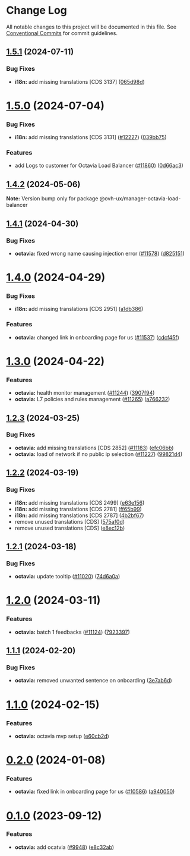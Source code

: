 # Change Log

All notable changes to this project will be documented in this file.
See [Conventional Commits](https://conventionalcommits.org) for commit guidelines.

## [1.5.1](https://github.com/ovh/manager/compare/@ovh-ux/manager-octavia-load-balancer@1.5.0...@ovh-ux/manager-octavia-load-balancer@1.5.1) (2024-07-11)


### Bug Fixes

* **i18n:** add missing translations [CDS 3137] ([065d98d](https://github.com/ovh/manager/commit/065d98ddd26b6ee8a995e423e740db2c33c75aef))





# [1.5.0](https://github.com/ovh/manager/compare/@ovh-ux/manager-octavia-load-balancer@1.4.2...@ovh-ux/manager-octavia-load-balancer@1.5.0) (2024-07-04)


### Bug Fixes

* **i18n:** add missing translations [CDS 3131] ([#12227](https://github.com/ovh/manager/issues/12227)) ([039bb75](https://github.com/ovh/manager/commit/039bb75a8a524e046cd1e8a1d69c7b18f7177730))


### Features

* add Logs to customer for Octavia Load Balancer ([#11860](https://github.com/ovh/manager/issues/11860)) ([0d66ac3](https://github.com/ovh/manager/commit/0d66ac3cbeccf4aa3c9464c08230077f1649c231))





## [1.4.2](https://github.com/ovh/manager/compare/@ovh-ux/manager-octavia-load-balancer@1.4.1...@ovh-ux/manager-octavia-load-balancer@1.4.2) (2024-05-06)

**Note:** Version bump only for package @ovh-ux/manager-octavia-load-balancer





## [1.4.1](https://github.com/ovh/manager/compare/@ovh-ux/manager-octavia-load-balancer@1.4.0...@ovh-ux/manager-octavia-load-balancer@1.4.1) (2024-04-30)


### Bug Fixes

* **octavia:** fixed wrong name causing injection error ([#11578](https://github.com/ovh/manager/issues/11578)) ([d825151](https://github.com/ovh/manager/commit/d825151f1bbeccfc1808642177c499f2541b1d82))





# [1.4.0](https://github.com/ovh/manager/compare/@ovh-ux/manager-octavia-load-balancer@1.3.0...@ovh-ux/manager-octavia-load-balancer@1.4.0) (2024-04-29)


### Bug Fixes

* **i18n:** add missing translations [CDS 2951] ([a1db386](https://github.com/ovh/manager/commit/a1db386e58d95fb0b7955b0dba72f91a2c5fa7af))


### Features

* **octavia:** changed link in onboarding page for us ([#11537](https://github.com/ovh/manager/issues/11537)) ([cdcf45f](https://github.com/ovh/manager/commit/cdcf45f7efc87314a560a73222b466dc1b49ceef))





# [1.3.0](https://github.com/ovh/manager/compare/@ovh-ux/manager-octavia-load-balancer@1.2.3...@ovh-ux/manager-octavia-load-balancer@1.3.0) (2024-04-22)


### Features

* **octavia:** health monitor management ([#11244](https://github.com/ovh/manager/issues/11244)) ([3907f94](https://github.com/ovh/manager/commit/3907f94df018b6e6b2926da183593d4b24289c8d))
* **octavia:** L7 policies and rules management ([#11265](https://github.com/ovh/manager/issues/11265)) ([a766232](https://github.com/ovh/manager/commit/a766232f2411c0b4691d2e9a3b7792457e5f15ab))





## [1.2.3](https://github.com/ovh/manager/compare/@ovh-ux/manager-octavia-load-balancer@1.2.2...@ovh-ux/manager-octavia-load-balancer@1.2.3) (2024-03-25)


### Bug Fixes

* **octavia:** add missing translations [CDS 2852] ([#11183](https://github.com/ovh/manager/issues/11183)) ([efc06bb](https://github.com/ovh/manager/commit/efc06bbeb53b39a197a9e129f6707e565306abef))
* **octavia:** load of network if no public ip selection ([#11227](https://github.com/ovh/manager/issues/11227)) ([99821d4](https://github.com/ovh/manager/commit/99821d407a7dda1ff03b7c44a77e33fc87b8f2c9))





## [1.2.2](https://github.com/ovh/manager/compare/@ovh-ux/manager-octavia-load-balancer@1.2.1...@ovh-ux/manager-octavia-load-balancer@1.2.2) (2024-03-19)


### Bug Fixes

* **i18n:** add missing translations [CDS 2499] ([e63e156](https://github.com/ovh/manager/commit/e63e156278fb697ad3913b28170d75fbf9ab21cb))
* **i18n:** add missing translations [CDS 2781] ([ff65b99](https://github.com/ovh/manager/commit/ff65b992cf3bcb7419b0c82550e04c0ef78febf0))
* **i18n:** add missing translations [CDS 2787] ([4b2bf67](https://github.com/ovh/manager/commit/4b2bf67e10db69494c9bc3406818e0f709e60473))
* remove unused translations [CDS] ([575af0d](https://github.com/ovh/manager/commit/575af0de1dffe3b949198d516ef0e4b85f44302e))
* remove unused translations [CDS] ([e8ec12b](https://github.com/ovh/manager/commit/e8ec12b34377b5c809d369d95c60b7aa2468a226))





## [1.2.1](https://github.com/ovh/manager/compare/@ovh-ux/manager-octavia-load-balancer@1.2.0...@ovh-ux/manager-octavia-load-balancer@1.2.1) (2024-03-18)


### Bug Fixes

* **octavia:** update tooltip ([#11020](https://github.com/ovh/manager/issues/11020)) ([74d6a0a](https://github.com/ovh/manager/commit/74d6a0a072cda02292067bcd5c34fe44f4ac6e5b))





# [1.2.0](https://github.com/ovh/manager/compare/@ovh-ux/manager-octavia-load-balancer@1.1.1...@ovh-ux/manager-octavia-load-balancer@1.2.0) (2024-03-11)


### Features

* **octavia:** batch 1 feedbacks ([#11124](https://github.com/ovh/manager/issues/11124)) ([7923397](https://github.com/ovh/manager/commit/792339781345a51448ee45b1899d72b82f15ee4d))





## [1.1.1](https://github.com/ovh/manager/compare/@ovh-ux/manager-octavia-load-balancer@1.1.0...@ovh-ux/manager-octavia-load-balancer@1.1.1) (2024-02-20)


### Bug Fixes

* **octavia:** removed unwanted sentence on onboarding ([3e7ab6d](https://github.com/ovh/manager/commit/3e7ab6dd8f79b097cb68b90a10f981a7f98aa7b4))





# [1.1.0](https://github.com/ovh/manager/compare/@ovh-ux/manager-octavia-load-balancer@1.0.0...@ovh-ux/manager-octavia-load-balancer@1.1.0) (2024-02-15)


### Features

* **octavia:** octavia mvp setup ([e60cb2d](https://github.com/ovh/manager/commit/e60cb2d4bff27616b5f37d64334816105a830e8f))





# [0.2.0](https://github.com/ovh/manager/compare/@ovh-ux/manager-octavia-load-balancer@0.1.0...@ovh-ux/manager-octavia-load-balancer@0.2.0) (2024-01-08)


### Features

* **octavia:** fixed link in onboarding page for us ([#10586](https://github.com/ovh/manager/issues/10586)) ([a940050](https://github.com/ovh/manager/commit/a9400504707961a69d63ca56775d4775dc90fa86))





# [0.1.0](https://github.com/ovh/manager/compare/@ovh-ux/manager-octavia-load-balancer@0.0.0...@ovh-ux/manager-octavia-load-balancer@0.1.0) (2023-09-12)


### Features

* **octavia:** add ocatvia  ([#9948](https://github.com/ovh/manager/issues/9948)) ([e8c32ab](https://github.com/ovh/manager/commit/e8c32ab29c65496b251ef008418e04f543c5f46e))
